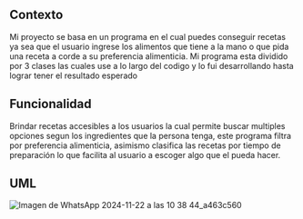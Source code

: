 ## Contexto

Mi proyecto se basa en un programa en el cual puedes conseguir recetas ya sea que el usuario ingrese los alimentos que tiene a la mano o que pida una receta a corde a su preferencia alimenticia. Mi programa esta dividido por 3 clases las cuales use a lo largo del codigo y lo fui desarrollando hasta lograr tener el resultado esperado


## Funcionalidad

Brindar recetas accesibles a los usuarios la cual permite buscar multiples opciones segun los ingredientes que la persona tenga, este programa filtra por preferencia alimenticia, asimismo clasifica las recetas por tiempo de preparación lo que facilita al usuario a escoger algo que el pueda hacer.

## UML
![Imagen de WhatsApp 2024-11-22 a las 10 38 44_a463c560](https://github.com/user-attachments/assets/64a7dae0-9732-4c59-9c4f-9076cd2da4a3)

